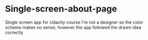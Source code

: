 # Single-screen-about-page
Single screen app for Udacity course
I'm not a designer so the color scheme makes no sense, however the app followed the drawn idea correctly
